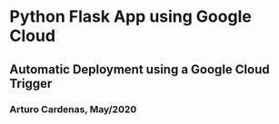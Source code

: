 # Python Flask App using Google Cloud
## Automatic Deployment using a Google Cloud Trigger
### Arturo Cardenas, May/2020